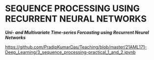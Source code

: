 # SEQUENCE PROCESSING USING RECURRENT NEURAL NETWORKS

_**Uni- and Multivariate Time-series Forcasting using Recurrent Neural Networks**_

https://github.com/PradipKumarDas/Teaching/blob/master/21AML171-Deep_Learning/3_sequence_processing-practical_1_and_2.ipynb
